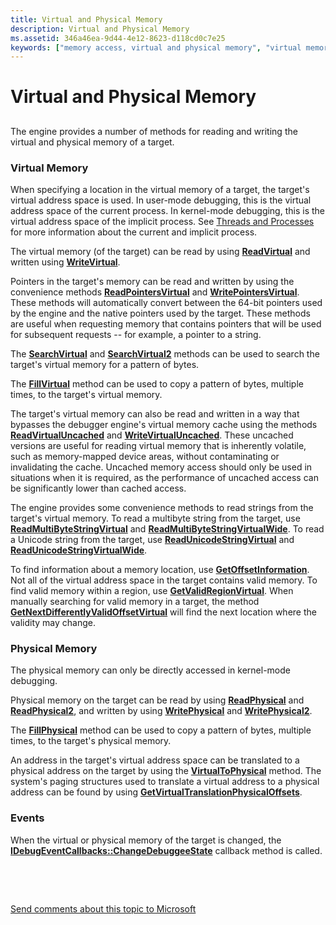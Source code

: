 ```yaml
---
title: Virtual and Physical Memory
description: Virtual and Physical Memory
ms.assetid: 346a46ea-9d44-4e12-8623-d118cd0c7e25
keywords: ["memory access, virtual and physical memory", "virtual memory access", "physical memory access"]
---
```


# Virtual and Physical Memory


## <span id="ddk_virtual_and_physical_memory_dbx"></span><span id="DDK_VIRTUAL_AND_PHYSICAL_MEMORY_DBX"></span>


The engine provides a number of methods for reading and writing the virtual and physical memory of a target.

### <span id="virtual_memory"></span><span id="VIRTUAL_MEMORY"></span>Virtual Memory

When specifying a location in the virtual memory of a target, the target's virtual address space is used. In user-mode debugging, this is the virtual address space of the current process. In kernel-mode debugging, this is the virtual address space of the implicit process. See [Threads and Processes](controlling-threads-and-processes.md) for more information about the current and implicit process.

The virtual memory (of the target) can be read by using [**ReadVirtual**](https://msdn.microsoft.com/library/windows/hardware/ff554359) and written using [**WriteVirtual**](https://msdn.microsoft.com/library/windows/hardware/ff561468).

Pointers in the target's memory can be read and written by using the convenience methods [**ReadPointersVirtual**](https://msdn.microsoft.com/library/windows/hardware/ff554323) and [**WritePointersVirtual**](https://msdn.microsoft.com/library/windows/hardware/ff561451). These methods will automatically convert between the 64-bit pointers used by the engine and the native pointers used by the target. These methods are useful when requesting memory that contains pointers that will be used for subsequent requests -- for example, a pointer to a string.

The [**SearchVirtual**](https://msdn.microsoft.com/library/windows/hardware/ff554747) and [**SearchVirtual2**](https://msdn.microsoft.com/library/windows/hardware/ff554755) methods can be used to search the target's virtual memory for a pattern of bytes.

The [**FillVirtual**](https://msdn.microsoft.com/library/windows/hardware/ff545395) method can be used to copy a pattern of bytes, multiple times, to the target's virtual memory.

The target's virtual memory can also be read and written in a way that bypasses the debugger engine's virtual memory cache using the methods [**ReadVirtualUncached**](https://msdn.microsoft.com/library/windows/hardware/ff554361) and [**WriteVirtualUncached**](https://msdn.microsoft.com/library/windows/hardware/ff561473). These uncached versions are useful for reading virtual memory that is inherently volatile, such as memory-mapped device areas, without contaminating or invalidating the cache. Uncached memory access should only be used in situations when it is required, as the performance of uncached access can be significantly lower than cached access.

The engine provides some convenience methods to read strings from the target's virtual memory. To read a multibyte string from the target, use [**ReadMultiByteStringVirtual**](https://msdn.microsoft.com/library/windows/hardware/ff554300) and [**ReadMultiByteStringVirtualWide**](https://msdn.microsoft.com/library/windows/hardware/ff554304). To read a Unicode string from the target, use [**ReadUnicodeStringVirtual**](https://msdn.microsoft.com/library/windows/hardware/ff554351) and [**ReadUnicodeStringVirtualWide**](https://msdn.microsoft.com/library/windows/hardware/ff554357).

To find information about a memory location, use [**GetOffsetInformation**](https://msdn.microsoft.com/library/windows/hardware/ff548055). Not all of the virtual address space in the target contains valid memory. To find valid memory within a region, use [**GetValidRegionVirtual**](https://msdn.microsoft.com/library/windows/hardware/ff549471). When manually searching for valid memory in a target, the method [**GetNextDifferentlyValidOffsetVirtual**](https://msdn.microsoft.com/library/windows/hardware/ff547847) will find the next location where the validity may change.

### <span id="physical_memory"></span><span id="PHYSICAL_MEMORY"></span>Physical Memory

The physical memory can only be directly accessed in kernel-mode debugging.

Physical memory on the target can be read by using [**ReadPhysical**](https://msdn.microsoft.com/library/windows/hardware/ff554313) and [**ReadPhysical2**](https://msdn.microsoft.com/library/windows/hardware/ff554311), and written by using [**WritePhysical**](https://msdn.microsoft.com/library/windows/hardware/ff561432) and [**WritePhysical2**](https://msdn.microsoft.com/library/windows/hardware/ff561441).

The [**FillPhysical**](https://msdn.microsoft.com/library/windows/hardware/ff545394) method can be used to copy a pattern of bytes, multiple times, to the target's physical memory.

An address in the target's virtual address space can be translated to a physical address on the target by using the [**VirtualToPhysical**](https://msdn.microsoft.com/library/windows/hardware/ff560335) method. The system's paging structures used to translate a virtual address to a physical address can be found by using [**GetVirtualTranslationPhysicalOffsets**](https://msdn.microsoft.com/library/windows/hardware/ff549498).

### <span id="events"></span><span id="EVENTS"></span>Events

When the virtual or physical memory of the target is changed, the [**IDebugEventCallbacks::ChangeDebuggeeState**](https://msdn.microsoft.com/library/windows/hardware/ff550678) callback method is called.

 

 

[Send comments about this topic to Microsoft](mailto:wsddocfb@microsoft.com?subject=Documentation%20feedback%20[debugger\debugger]:%20Virtual%20and%20Physical%20Memory%20%20RELEASE:%20%285/15/2017%29&body=%0A%0APRIVACY%20STATEMENT%0A%0AWe%20use%20your%20feedback%20to%20improve%20the%20documentation.%20We%20don't%20use%20your%20email%20address%20for%20any%20other%20purpose,%20and%20we'll%20remove%20your%20email%20address%20from%20our%20system%20after%20the%20issue%20that%20you're%20reporting%20is%20fixed.%20While%20we're%20working%20to%20fix%20this%20issue,%20we%20might%20send%20you%20an%20email%20message%20to%20ask%20for%20more%20info.%20Later,%20we%20might%20also%20send%20you%20an%20email%20message%20to%20let%20you%20know%20that%20we've%20addressed%20your%20feedback.%0A%0AFor%20more%20info%20about%20Microsoft's%20privacy%20policy,%20see%20http://privacy.microsoft.com/default.aspx. "Send comments about this topic to Microsoft")




